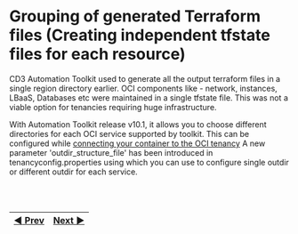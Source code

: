 # Grouping of generated Terraform files (Creating independent tfstate files for each resource)
CD3 Automation Toolkit used to generate all the output terraform files in a single region directory earlier.
OCI components like - network, instances, LBaaS, Databases etc were maintained in a single tfstate file.
This was not a viable option for tenancies requiring huge infrastructure.

With Automation Toolkit release v10.1, it allows you to choose different directories for each OCI service supported by toolkit.
This can be configured while [connecting your container to the OCI tenancy](/cd3_automation_toolkit/documentation/user_guide/Connect_container_to_OCI_Tenancy.md#connect-docker-container-to-oci-tenancy)
A new parameter 'outdir_structure_file' has been introduced in tenancyconfig.properties using which you can use to configure single outdir or different outdir for each service.

  <br><br>
<div align='center'>

| <a href="/cd3_automation_toolkit/documentation/user_guide/NetworkingScenariosNGF.md">:arrow_backward: Prev</a> | <a href="/cd3_automation_toolkit/documentation/user_guide/KnownBehaviour.md">Next :arrow_forward:</a> |
| :---- | -------: |

